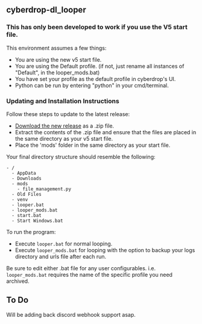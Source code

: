 ## cyberdrop-dl_looper

### This has only been developed to work if you use the V5 start file.

This environment assumes a few things:
- You are using the new v5 start file.
- You are using the Default profile. (if not, just rename all instances of "Default", in the looper_mods.bat)
- You have set your profile as the default profile in cyberdrop's UI.
- Python can be run by entering "python" in your cmd/terminal.

### Updating and Installation Instructions

Follow these steps to update to the latest release:

* [Download the new release](https://github.com/n30liberal/cyberdrop-dl_looper/archive/refs/heads/main.zip) as a .zip file.
* Extract the contents of the .zip file and ensure that the files are placed in the same directory as your v5 start file.
* Place the 'mods' folder in the same directory as your start file.

Your final directory structure should resemble the following:

```
- /
  - AppData
  - Downloads
  - mods
    - file_management.py
  - Old Files
  - venv
  - looper.bat
  - looper_mods.bat
  - start.bat
  - Start Windows.bat

```

To run the program:

- Execute `looper.bat` for normal looping.
- Execute `looper_mods.bat` for looping with the option to backup your logs directory and urls file after each run.

Be sure to edit either .bat file for any user configurables. i.e. `looper_mods.bat` requires the name of the specific profile you need archived.

## To Do
Will be adding back discord webhook support asap.
